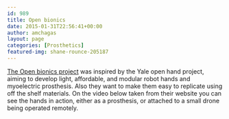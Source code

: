 ```yaml
---
id: 989
title: Open bionics
date: 2015-01-31T22:56:41+00:00
author: amchagas
layout: page
categories: [Prosthetics]
featured-img: shane-rounce-205187
---
```



[The Open bionics project](http://www.openbionics.org/) was inspired by the Yale open hand project, aiming to develop light, affordable, and modular robot hands and myoelectric prosthesis. Also they want to make them easy to replicate using off the shelf materials. On the video below taken from their website you can see the hands in action, either as a prosthesis, or attached to a small drone being operated remotely.

<span class="embed-youtube" style="text-align:center; display: block;"></span>
